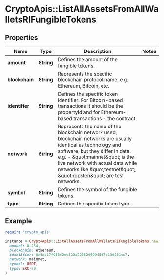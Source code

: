 # CryptoApis::ListAllAssetsFromAllWalletsRIFungibleTokens

## Properties

| Name | Type | Description | Notes |
| ---- | ---- | ----------- | ----- |
| **amount** | **String** | Defines the amount of the fungible tokens. |  |
| **blockchain** | **String** | Represents the specific blockchain protocol name, e.g. Ethereum, Bitcoin, etc. |  |
| **identifier** | **String** | Defines the specific token identifier. For Bitcoin-based transactions it should be the propertyId and for Ethereum-based transactions - the contract. |  |
| **network** | **String** | Represents the name of the blockchain network used; blockchain networks are usually identical as technology and software, but they differ in data, e.g. - \&quot;mainnet\&quot; is the live network with actual data while networks like \&quot;testnet\&quot;, \&quot;ropsten\&quot; are test networks. |  |
| **symbol** | **String** | Defines the symbol of the fungible tokens. |  |
| **type** | **String** | Defines the specific token type. |  |

## Example

```ruby
require 'crypto_apis'

instance = CryptoApis::ListAllAssetsFromAllWalletsRIFungibleTokens.new(
  amount: 0.254,
  blockchain: ethereum,
  identifier: 0xdac17f958d2ee523a2206206994597c13d831ec7,
  network: mainnet,
  symbol: USDT,
  type: ERC-20
)
```

